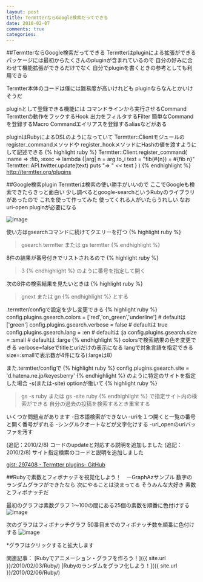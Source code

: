 ```yaml
---
layout: post
title: TermtterならGoogle検索だってできる
date: 2010-02-07
comments: true
categories:
---
```


##TermtterならGoogle検索だってできる
Termtterはpluginによる拡張ができる
パッケージには最初からたくさんのpluginが含まれているので
自分の好みに合わせて機能拡張ができるだけでなく
自分でpluginを書くときの参考としても利用できる

Termtter本体のコードは僕には難易度が高いけれども
pluginならなんとかいけそうだ

pluginとして登録できる機能には
コマンドラインから実行させるCommand
Termtterの動作をフックするHook
出力をフィルタするFilter
簡単なCommandを登録するMacro
Commandエイリアスを登録するaliasなどがある

pluginはRubyによるDSLのようになっていて
Termtter::Clientモジュールのregister_commandメソッドや
register_hookメソッドにHashの値を渡すようにして記述できる
{% highlight ruby %}
Termtter::Client.register_command(
  :name => :fib,
  :exec => lambda {|arg|
    n = arg.to_i
    text = "fib(#{n}) = #{fib n}"
    Termtter::API.twitter.update(text)
    puts "=> " << text
  }
)
{% endhighlight %}
http://termtter.org/plugins

##Google検索plugin
Termtterは検索の使い勝手がいいので
ここでGoogleも検索できたらきっと面白い
少し調べるとgoogle-searchというRubyのライブラリがあったので
これを使って作ってみた
使ってくれる人がいたらうれしい
なおuri-open pluginが必要になる

![image](http://img.f.hatena.ne.jp/images/fotolife/k/keyesberry/20100207/20100207230009.png)


使い方はgsearchコマンドに続けてクエリーを打つ
{% highlight ruby %}
> gsearch termtter または gs termtter
{% endhighlight %}

8件の結果が番号付きでリストされるので
{% highlight ruby %}
> 3
{% endhighlight %}
のように番号を指定して開く

次の8件の検索結果を見たいときは
{% highlight ruby %}
> gnext または gn
{% endhighlight %}
とする

.termtter/configで設定を少し変更できる
{% highlight ruby %}
 config.plugins.gsearch.colors = ['red','on_green','underline']  # defaultは ['green']
 config.plugins.gsearch.verbose = false                  # defaultは true
 config.plugins.gsearch.lang = :en                       # defaultは :ja
 config.plugins.gsearch.size = :small                    # defaultは :large
{% endhighlight %}
colorsで検索結果の色を変更できる
verbose=falseでtitleとuriだけの表示になる
langで対象言語を指定できる
size=:smallで表示数が4件になる(:largeは8)

また.termtter/configで
{% highlight ruby %}
 config.plugins.gsearch.site = 'd.hatena.ne.jp/keyesberry'
{% endhighlight %}
のように特定のサイトを指定した場合 -s(または-site) optionが働いて
{% highlight ruby %}
> gs -s ruby または gs -site ruby
{% endhighlight %}
で指定サイト内の検索ができる
自分の過去の投稿を検索するとき重宝する

いくつか問題点があります
-日本語検索ができない
-uriを１つ開くと一覧の番号と開く番号がずれる
-シングルクオートなどが文字化けする
-uri_openのuriバッファを汚す

(追記：2010/2/8) コードのupdateと対応する説明を追加しました
(追記：2010/2/8) サイト指定検索のコードと説明を追加しました

[gist: 297408 - Termtter plugins- GitHub](http://gist.github.com/297408)

##Rubyで素数とフィボナッチを視覚化しよう！　ーGraphAzサンプル
数字のランダムグラフができたなら
次にやることは決まってる
そうみんな大好き
素数とフィボナッチだ

最初のグラフは素数グラフ
1～100の間にある25個の素数を順番に色付けする
![image](http://img.f.hatena.ne.jp/images/fotolife/k/keyesberry/20100207/20100207132156.gif)


次のグラフはフィボナッチグラフ
50番目までのフィボナッチ数を順番に色付けする
![image](http://img.f.hatena.ne.jp/images/fotolife/k/keyesberry/20100207/20100207144522.gif)


 *グラフはクリックすると拡大します

関連記事：
[Rubyでアニメーション・グラフを作ろう！]({{ site.url }}/2010/02/03/Ruby/)
[Rubyのランダムをグラフ化しよう！]({{ site.url }}/2010/02/06/Ruby/)

<script src="http://gist.github.com/296691.js"></script>
